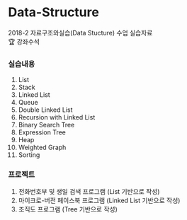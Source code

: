 # Data-Structure
2018-2 자료구조와실습(Data Stucture) 수업 실습자료  
:trophy: 강좌수석  
  
### 실습내용
1. List
2. Stack
3. Linked List
4. Queue
5. Double Linked List
7. Recursion with Linked List
8. Binary Search Tree
9. Expression Tree
10. Heap
11. Weighted Graph
12. Sorting
  
### 프로젝트
1. 전화번호부 및 생일 검색 프로그램 (List 기반으로 작성)
2. 마이크로-버전 페이스북 프로그램 (Linked List 기반으로 작성)
3. 조직도 프로그램 (Tree 기반으로 작성)
